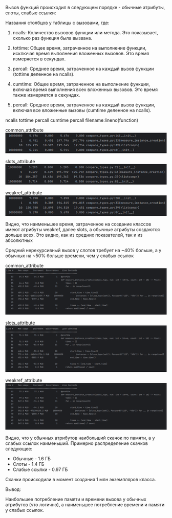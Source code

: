 Вызов функций происходил в следующем порядке - обычные атрибуты, слоты, слабые ссылки:

Названия столбцов у таблицы с вызовами, где:
1) ncalls: Количество вызовов функции или метода. Это показывает, сколько раз функция была вызвана.

2) tottime: Общее время, затраченное на выполнение функции, исключая время выполнения вложенных вызовов. Это время измеряется в секундах.

3) percall: Среднее время, затраченное на каждый вызов функции (tottime деленное на ncalls).

4) cumtime: Общее время, затраченное на выполнение функции, включая время выполнения всех вложенных вызовов. Это время также измеряется в секундах.

5) percall: Среднее время, затраченное на каждый вызов функции, включая все вложенные вызовы (cumtime деленное на ncalls).

ncalls  tottime  percall  cumtime  percall filename:lineno(function)

common_attribute
![img.png](calls_common.png)

slots_attribute
![img.png](calls_slots.png)

weakref_attribute
![img.png](calls_weakref.png)

Видно, что наименьшее время, затраченное на создание классов имеют атрибуты weakref, далее slots,
а обычные атрибуты создаются дольше всех. Это видно, как из средних показателей, так и из абсолютных

Средний нерекурсивный вызов у слотов требует на ~40% больше, а у обычных на ~50% больше времени, чем у слабых ссылок 

common_attribute
![img.png](memory_common.png)

slots_attribute
![img_1.png](memory_slots.png)

weakref_attribute
![img_2.png](memory_weakref.png)

Видно, что у обычных атрибутов наибольший скачок по памяти, а у слабых ссылок наименьший.
Примерно распределение скачков следующее:

- Обычные - 1.6 ГБ
- Слоты - 1.4 ГБ
- Слабые ссылки - 0.97 ГБ

Скачки происходили в момент создания 1 млн экземпляров класса.

Вывод:

Наибольшее потребление памяти и времени вызова у обычных атрибутов (что логично), а
наименьшее потребление времени и памяти у слабых ссылок.
